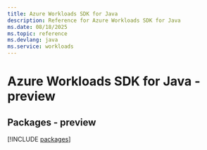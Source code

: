 ```yaml
---
title: Azure Workloads SDK for Java
description: Reference for Azure Workloads SDK for Java
ms.date: 08/18/2025
ms.topic: reference
ms.devlang: java
ms.service: workloads
---
```

# Azure Workloads SDK for Java - preview
## Packages - preview
[!INCLUDE [packages](workloads-index.md)]